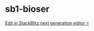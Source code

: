 # sb1-bioser

[Edit in StackBlitz next generation editor ⚡️](https://stackblitz.com/~/github.com/devcuenta8/sb1-bioser)